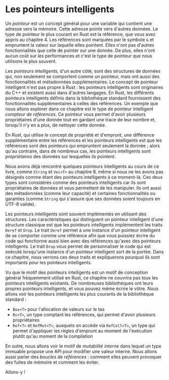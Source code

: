 <!--
# Smart Pointers
-->

# Les pointeurs intelligents

<!--
A *pointer* is a general concept for a variable that contains an address in
memory. This address refers to, or “points at,” some other data. The most
common kind of pointer in Rust is a reference, which you learned about in
Chapter 4. References are indicated by the `&` symbol and borrow the value they
point to. They don’t have any special capabilities other than referring to
data. Also, they don’t have any overhead and are the kind of pointer we use
most often.
-->

Un *pointeur* est un concept général pour une variable qui contient une adresse
vers la mémoire. Cette adresse pointe vers d'autres données. Le type de pointeur
le plus courant en Rust est la référence, que vous avez appris au chapitre 4.
Les références sont marquées par le symbole `&` et empruntent la valeur sur
laquelle elles pointent. Elles n'ont pas d'autres fonctionnalités que celle de
pointer sur une donnée. De plus, elles n'ont aucun coût sur les performances et
c'est le type de pointeur que nous utilisons le plus souvent.

<!--
*Smart pointers*, on the other hand, are data structures that not only act like
a pointer but also have additional metadata and capabilities. The concept of
smart pointers isn’t unique to Rust: smart pointers originated in C++ and exist
in other languages as well. In Rust, the different smart pointers defined in
the standard library provide functionality beyond that provided by references.
One example that we’ll explore in this chapter is the *reference counting*
smart pointer type. This pointer enables you to have multiple owners of data by
keeping track of the number of owners and, when no owners remain, cleaning up
the data.
-->

Les *pointeurs intelligents*, d'un autre côté, sont des structures de données
qui, non seulement se comportent comme un pointeur, mais ont aussi des
fonctionnalités et métadonnées supplémentaires. Le concept de pointeur
intelligent n'est pas propre à Rust : les pointeurs intelligents sont
originaires du C++ et existent aussi dans d'autres langages. En Rust, les
différents pointeurs intelligents définis dans la bibliothèque standard
fournissent des fonctionnalités supplémentaires à celles des références.
Un exemple que nous allons explorer dans ce chapitre est le type de pointeur
intelligent *compteur de références*. Ce pointeur vous permet d'avoir
plusieurs propriétaires d'une donnée tout en gardant une trace de leur nombre et,
lorsqu'il n'y en a plus, de nettoyer cette donnée.

<!--
In Rust, which uses the concept of ownership and borrowing, an additional
difference between references and smart pointers is that references are
pointers that only borrow data; in contrast, in many cases, smart pointers
*own* the data they point to.
-->

En Rust, qui utilise le concept de propriété et d'emprunt, une différence
supplémentaire entre les références et les pointeurs intelligents est que les
références sont des pointeurs qui empruntent seulement la donnée ; alors qu'au
contraire, dans de nombreux cas, les pointeurs intelligents sont
*propriétaires* des données sur lesquelles ils pointent.

<!--
We’ve already encountered a few smart pointers in this book, such as `String`
and `Vec<T>` in Chapter 8, although we didn’t call them smart pointers at the
time. Both these types count as smart pointers because they own some memory and
allow you to manipulate it. They also have metadata (such as their capacity)
and extra capabilities or guarantees (such as with `String` ensuring its data
will always be valid UTF-8).
-->

Nous avons déjà rencontré quelques pointeurs intelligents au cours de ce
livre, comme `String` et `Vec<T>` au chapitre 8, même si nous ne les avons pas
désignés comme étant des pointeurs intelligents à ce moment-là. Ces deux types
sont considérés comme des pointeurs intelligents car ils sont propriétaires de
 données et vous permettent de les manipuler. Ils ont aussi des métadonnées
(comme leur capacité) et certaines fonctionnalités ou garanties (comme `String`
qui s'assure que ses données soient toujours en UTF-8 valide).

<!--
Smart pointers are usually implemented using structs. The characteristic that
distinguishes a smart pointer from an ordinary struct is that smart pointers
implement the `Deref` and `Drop` traits. The `Deref` trait allows an instance
of the smart pointer struct to behave like a reference so you can write code
that works with either references or smart pointers. The `Drop` trait allows
you to customize the code that is run when an instance of the smart pointer
goes out of scope. In this chapter, we’ll discuss both traits and demonstrate
why they’re important to smart pointers.
-->

Les pointeurs intelligents sont souvent implémentés en utilisant des
structures. Les caractéristiques qui distinguent un pointeur intelligent d'une
structure classique est que les pointeurs intelligents implémentent les traits
`Deref` et `Drop`. Le trait `Deref` permet à une instance d'un pointeur
intelligent de se comporter comme une référence afin que vous puissiez écrire
du code qui fonctionne aussi bien avec des références qu'avec des pointeurs
intelligents. Le trait `Drop` vous permet de personnaliser le code qui est
exécuté lorsqu'une instance d'un pointeur intelligent sort de la portée. Dans
ce chapitre, nous verrons ces deux traits et expliquerons pourquoi ils sont
importants pour les pointeurs intelligents.

<!--
Given that the smart pointer pattern is a general design pattern used
frequently in Rust, this chapter won’t cover every existing smart pointer. Many
libraries have their own smart pointers, and you can even write your own. We’ll
cover the most common smart pointers in the standard library:
-->

Vu que le motif des pointeurs intelligents est un motif de conception général
fréquemment utilisé en Rust, ce chapitre ne couvrira pas tous les pointeurs
intelligents existants. De nombreuses bibliothèques ont leurs propres pointeurs
intelligents, et vous pouvez même écrire le vôtre. Nous allons voir les
pointeurs intelligents les plus courants de la bibliothèque standard :

<!--
* `Box<T>` for allocating values on the heap
* `Rc<T>`, a reference counting type that enables multiple ownership
* `Ref<T>` and `RefMut<T>`, accessed through `RefCell<T>`, a type that enforces
  the borrowing rules at runtime instead of compile time
-->

* `Box<T>` pour l'allocation de valeurs sur le tas
* `Rc<T>`, un type comptant les références, qui permet d'avoir plusieurs
  propriétaires
* `Ref<T>` et `RefMut<T>`, auxquels on accède via `RefCell<T>`, un type
  qui permet d'appliquer les règles d'emprunt au moment de l'exécution plutôt qu'au moment de la compilation

<!--
In addition, we’ll cover the *interior mutability* pattern where an immutable
type exposes an API for mutating an interior value. We’ll also discuss
*reference cycles*: how they can leak memory and how to prevent them.
-->

En outre, nous allons voir le motif de *mutabilité interne* dans lequel un
type immuable propose une API pour modifier une valeur interne. Nous allons aussi
parler des *boucles de références* : comment elles peuvent provoquer des fuites
de mémoire et comment les éviter.

<!--
Let’s dive in!
-->

Allons-y !
